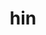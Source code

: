 ---
category: 3-letters
denotation: null
name: hin
reference_link: https://www.etymonline.com/word/hin
root_language: null
root_name: null
title: hin
type: free
word_sums:
- respelling: hin
  sum: 'Hin + '
---